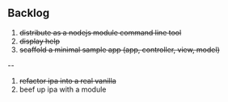 Backlog
------
1. ~~distribute as a nodejs module command line tool~~
2. ~~display help~~
3. ~~scaffold a minimal sample app (app, controller, view, model)~~

--
1. ~~refactor ipa into a real vanilla~~
2. beef up ipa with a module